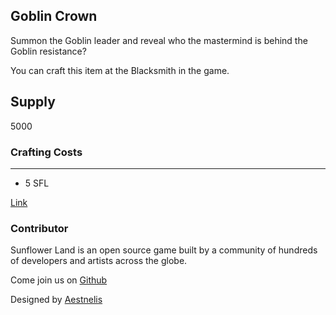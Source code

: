 ## Goblin Crown

Summon the Goblin leader and reveal who the mastermind is behind the Goblin resistance?

You can craft this item at the Blacksmith in the game.

## Supply

5000

### Crafting Costs

---

- 5 SFL

[Link](https://docs.sunflower-land.com/crafting-guide)

### Contributor

Sunflower Land is an open source game built by a community of hundreds of developers and artists across the globe.

Come join us on [Github](https://github.com/sunflower-land/sunflower-land)

Designed by [Aestnelis](https://twitter.com/containsapathy)

